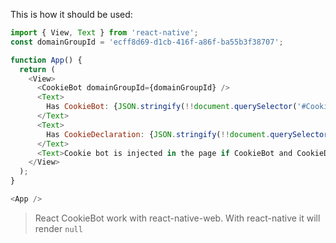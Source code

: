 This is how it should be used:

```js
import { View, Text } from 'react-native';
const domainGroupId = 'ecff8d69-d1cb-416f-a86f-ba55b3f38707';

function App() {
  return (
    <View>
      <CookieBot domainGroupId={domainGroupId} />
      <Text>
        Has CookieBot: {JSON.stringify(!!document.querySelector('#CookieBot'))}
      </Text>
      <Text>
        Has CookieDeclaration: {JSON.stringify(!!document.querySelector('#CookieDeclaration'))}
      </Text>
      <Text>Cookie bot is injected in the page if CookieBot and CookieDeclaration are both true!</Text>
    </View>
  );
}

<App />
```

> React CookieBot work with react-native-web. With react-native it will render `null`

